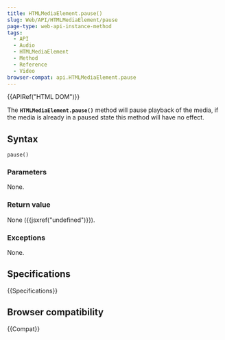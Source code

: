 ```yaml
---
title: HTMLMediaElement.pause()
slug: Web/API/HTMLMediaElement/pause
page-type: web-api-instance-method
tags:
  - API
  - Audio
  - HTMLMediaElement
  - Method
  - Reference
  - Video
browser-compat: api.HTMLMediaElement.pause
---
```


{{APIRef("HTML DOM")}}

The **`HTMLMediaElement.pause()`** method will pause playback
of the media, if the media is already in a paused state this method will have no effect.

## Syntax

```js-nolint
pause()
```

### Parameters

None.

### Return value

None ({{jsxref("undefined")}}).

### Exceptions

None.

## Specifications

{{Specifications}}

## Browser compatibility

{{Compat}}
